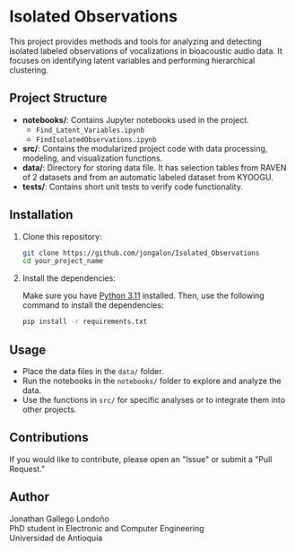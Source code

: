 
# Isolated Observations

This project provides methods and tools for analyzing and detecting isolated labeled observations of vocalizations in bioacoustic audio data. It focuses on identifying latent variables and performing hierarchical clustering.

## Project Structure

- **notebooks/**: Contains Jupyter notebooks used in the project.
  - `Find_Latent_Variables.ipynb`
  - `FindIsolatedObservations.ipynb`
- **src/**: Contains the modularized project code with data processing, modeling, and visualization functions.
- **data/**: Directory for storing data file. It has selection tables from RAVEN of 2 datasets and from an automatic labeled dataset from KYOOGU.
- **tests/**: Contains short unit tests to verify code functionality.

## Installation

1. Clone this repository:

   ```bash
   git clone https://github.com/jongalon/Isolated_Observations
   cd your_project_name
   ```

2. Install the dependencies:

   Make sure you have [Python 3.11](https://www.python.org/downloads/) installed. Then, use the following command to install the dependencies:

   ```bash
   pip install -r requirements.txt
   ```

## Usage

- Place the data files in the `data/` folder.
- Run the notebooks in the `notebooks/` folder to explore and analyze the data.
- Use the functions in `src/` for specific analyses or to integrate them into other projects.

## Contributions

If you would like to contribute, please open an "Issue" or submit a "Pull Request."

## Author

Jonathan Gallego Londoño  
PhD student in Electronic and Computer Engineering  
Universidad de Antioquia

